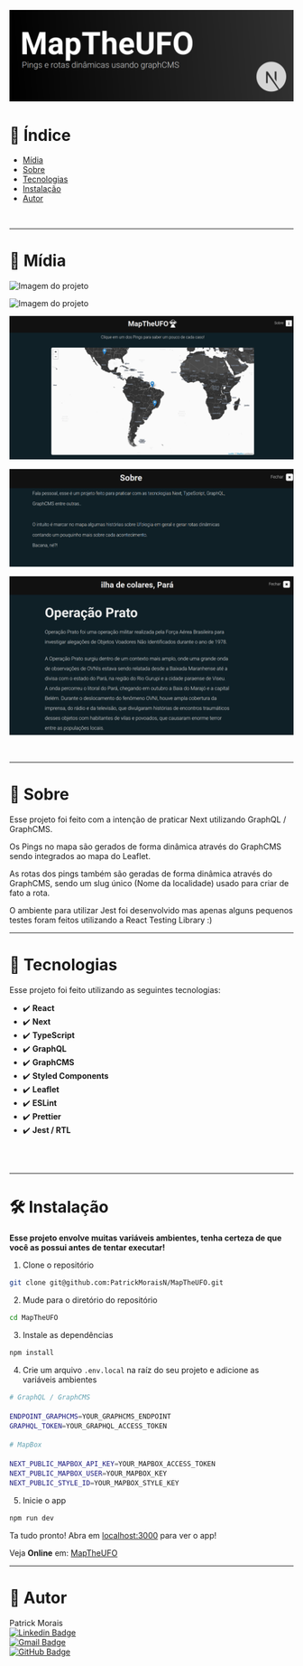 ![banner](src/assets/mapbanner.png)
<br />

# :pushpin: Índice
- [Mídia](#camera_flash-mídia)
- [Sobre](#monocle_face-sobre)
- [Tecnologias](#rocket-tecnologias)
- [Instalação](#hammer_and_wrench-instalação)
- [Autor](#closed_book-autor)
<br />

---

# :camera_flash: Mídia

![Imagem do projeto](src/assets/maptheufo.gif)

![Imagem do projeto](src/assets/maptheufo2.gif)

![Imagem do projeto](src/assets/maptheufo1.png)

![Imagem do projeto](src/assets/maptheufo2.png)

![Imagem do projeto](src/assets/maptheufo3.png)



<br />

---
# :monocle_face: Sobre
Esse projeto foi feito com a intenção de praticar Next utilizando GraphQL / GraphCMS.

Os Pings no mapa são gerados de forma dinâmica através do GraphCMS sendo integrados ao mapa do Leaflet.

As rotas dos pings também são geradas de forma dinâmica através do GraphCMS, sendo um slug único (Nome da localidade) usado para criar de fato a rota.

O ambiente para utilizar Jest foi desenvolvido mas apenas alguns pequenos testes foram feitos utilizando a React Testing Library :)
<br />

---

# :rocket: Tecnologias
Esse projeto foi feito utilizando as seguintes tecnologias: <br>
- :heavy_check_mark: **React**
- :heavy_check_mark: **Next**
- :heavy_check_mark: **TypeScript**
- :heavy_check_mark: **GraphQL**
- :heavy_check_mark: **GraphCMS**
- :heavy_check_mark: **Styled Components**
- :heavy_check_mark: **Leaflet**
- :heavy_check_mark: **ESLint**
- :heavy_check_mark: **Prettier**
- :heavy_check_mark: **Jest / RTL**
<br><br>
<br />

---

# :hammer_and_wrench: Instalação
**Esse projeto envolve muitas variáveis ambientes, tenha certeza de que você as possui antes de tentar executar!**

1. Clone o repositório

```bash
git clone git@github.com:PatrickMoraisN/MapTheUFO.git
```

2. Mude para o diretório do repositório

```bash
cd MapTheUFO
```

3. Instale as dependências

```bash
npm install
```

4. Crie um arquivo `.env.local` na raíz do seu projeto e adicione as variáveis ambientes

```bash
# GraphQL / GraphCMS

ENDPOINT_GRAPHCMS=YOUR_GRAPHCMS_ENDPOINT
GRAPHQL_TOKEN=YOUR_GRAPHQL_ACCESS_TOKEN

# MapBox

NEXT_PUBLIC_MAPBOX_API_KEY=YOUR_MAPBOX_ACCESS_TOKEN
NEXT_PUBLIC_MAPBOX_USER=YOUR_MAPBOX_KEY
NEXT_PUBLIC_STYLE_ID=YOUR_MAPBOX_STYLE_KEY

```

5. Inicie o app

```bash
npm run dev
```

Ta tudo pronto! Abra em [localhost:3000](http://localhost:3000/) para ver o app!

Veja **Online** em: [MapTheUFO](https://map-the-ufo.vercel.app/)

---

# :closed_book: Autor
Patrick Morais <br>
[![Linkedin Badge](https://img.shields.io/badge/-Linkedin-6633cc?style=flat-square&logo=Linkedin&logoColor=white&link=https://www.linkedin.com/in/patrick-morais/)](https://www.linkedin.com/in/patrick-morais/)<br>
[![Gmail Badge](https://img.shields.io/badge/-ppternunes@gmail.com-6633cc?style=flat-square&logo=Gmail&logoColor=white&link=mailto:ppternunes@gmail.com)](mailto:ppternunes@gmail.com)<br>
[![GitHub Badge](https://img.shields.io/badge/-Patrick%20Morais-6633cc?style=flat-square&logo=github&logoColor=white)](https://www.github.com/patrickmoraisn/)
